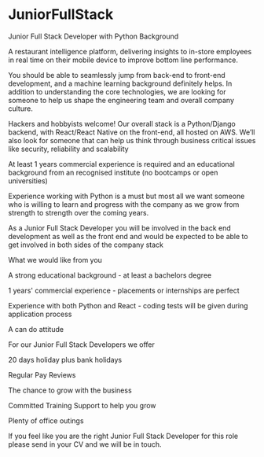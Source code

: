 # JuniorFullStack
Junior Full Stack Developer with Python Background

A restaurant intelligence platform, delivering insights to in-store employees in real time on their mobile device to improve bottom line performance.

 

You should be able to seamlessly jump from back-end to front-end development, and a machine learning background definitely helps. In addition to understanding the core technologies, we are looking for someone to help us shape the engineering team and overall company culture.

Hackers and hobbyists welcome! Our overall stack is a Python/Django backend, with React/React Native on the front-end, all hosted on AWS. We’ll also look for someone that can help us think through business critical issues like security, reliability and scalability

At least 1 years commercial experience is required and an educational background from an recognised institute (no bootcamps or open universities)

Experience working with Python is a must but most all we want someone who is willing to learn and progress with the company as we grow from strength to strength over the coming years.

As a Junior Full Stack Developer you will be involved in the back end development as well as the front end and would be expected to be able to get involved in both sides of the company stack 

What we would like from you

A strong educational background - at least a bachelors degree 

1 years' commercial experience - placements or internships are perfect

Experience with both Python and React - coding tests will be given during application process

A can do attitude 

 

For our Junior Full Stack Developers we offer

20 days holiday plus bank holidays

Regular Pay Reviews

The chance to grow with the business 

Committed Training Support to help you grow

Plenty of office outings

 

If you feel like you are the right Junior Full Stack Developer for this role please send in your CV and we will be in touch.

